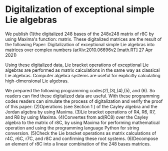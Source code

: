 # Digitalization of exceptional simple Lie algebras
 We publish (1)the digitalized 248 bases of the 248x248 matrix of r8C by using Maxima's function: matrix. 
These digitalized matrices are the result of the following Paper:
Digitalization of exceptional simple Lie algebras into matrices over complex numbers
(arXiv:2010.06696v2 [math.RT] 27 Apr 2021)

 Using these digitalized data, Lie bracket operations of exceptional Lie algebras are performed as matrix calculations in the same way as classical Lie algebras.
Computer algebra systems are useful for explicitly calculating high-dimensional Lie algebras.

 We prepared the following programming codes(2),(3),(4),(5), and (6). 
So readers can find these digitalized data are useful. With these programming codes readers can simulate the process of digitalization and verify the proof
of this paper:
(2)Operations (see Section 1 ) of the Cayley algebra and the Jordan algebra by using Maxima.
(3)Lie bracket operations of R4, R6, R7, and R8 by using Maxima.
(4)Convertes from ad(RC8) over the Cayley algebra to the matrix of r8C, by using Maxima for performing mathematical operation and using the programming
language Python for string conversion.
(5)Check the Lie bracket operations as matrix calculations of r4C, r6C, r7C, and r8C and confirming these root systems.
(6)Decompose an element of r8C into a linear combination of the 248 bases matrices.
